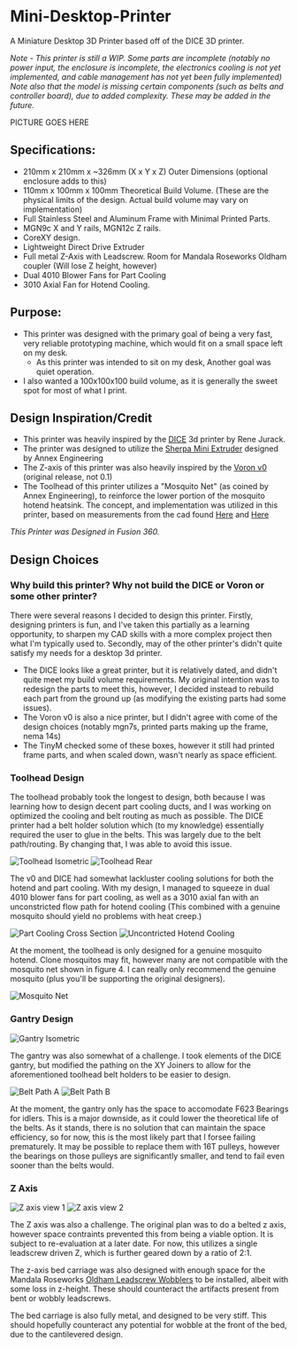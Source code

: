 # Mini-Desktop-Printer
A Miniature Desktop 3D Printer based off of the DICE 3D printer. 

*Note - This printer is still a WIP. Some parts are incomplete (notably no power input, the enclosure is incomplete, the electronics cooling is not yet implemented, and cable management has not yet been fully implemented)*
*Note also that the model is missing certain components (such as belts and controller board), due to added complexity. These may be added in the future.* 

PICTURE GOES HERE

## Specifications:
 - 210mm x 210mm x ~326mm (X x Y x Z) Outer Dimensions (optional enclosure adds to this)
 - 110mm x 100mm x 100mm Theoretical Build Volume. (These are the physical limits of the design. Actual build volume may vary on implementation)
 - Full Stainless Steel and Aluminum Frame with Minimal Printed Parts.
 - MGN9c X and Y rails, MGN12c Z rails.
 - CoreXY design.
 - Lightweight Direct Drive Extruder
 - Full metal Z-Axis with Leadscrew. Room for Mandala Roseworks Oldham coupler (Will lose Z height, however)
 - Dual 4010 Blower Fans for Part Cooling
 - 3010 Axial Fan for Hotend Cooling.

## Purpose:
 - This printer was designed with the primary goal of being a very fast, very reliable prototyping machine, which would fit on a small space left on my desk.
   - As this printer was intended to sit on my desk, Another goal was quiet operation.
 - I also wanted a 100x100x100 build volume, as it is generally the sweet spot for most of what I print. 
 
## Design Inspiration/Credit
 - This printer was heavily inspired by the [DICE](https://rene-jurack.de/dice/) 3d printer by Rene Jurack.
 - The printer was designed to utilize the [Sherpa Mini Extruder](https://github.com/Annex-Engineering/Sherpa_Mini-Extruder) designed by Annex Engineering
 - The Z-axis of this printer was also heavily inspired by the [Voron v0](https://github.com/VoronDesign/Voron-0) (original release, not 0.1)
 - The Toolhead of this printer utilizes a "Mosquito Net" (as coined by Annex Engineering), to reinforce the lower portion of the mosquito hotend heatsink. The concept, and implementation was utilized in this printer, based on measurements from the cad found [Here](https://github.com/Annex-Engineering/Annex_Engineering_PCBs/tree/master/mosquito_net-brace) and [Here](https://github.com/Annex-Engineering/Chhogori-K2-Basecamp-Edition)

*This Printer was Designed in Fusion 360.*

## Design Choices

### Why build this printer? Why not build the DICE or Voron or some other printer?
There were several reasons I decided to design this printer. Firstly, designing printers is fun, and I've taken this partially as a learning opportunity, to sharpen my CAD skills with a more complex project then what I'm typically used to. 
Secondly, may of the other printer's didn't quite satisfy my needs for a desktop 3d printer. 

 - The DICE looks like a great printer, but it is relatively dated, and didn't quite meet my build volume requirements. My original intention was to redesign the parts to meet this, however, I decided instead to rebuild each part from the ground up (as modifying the existing parts had some issues). 
 - The Voron v0 is also a nice printer, but I didn't agree with come of the design choices (notably mgn7s, printed parts making up the frame, nema 14s)
 - The TinyM checked some of these boxes, however it still had printed frame parts, and when scaled down, wasn't nearly as space efficient. 

### Toolhead Design
The toolhead probably took the longest to design, both because I was learning how to design decent part cooling ducts, and I was working on optimized the cooling and belt routing as much as possible. The DICE printer had a belt holder solution which (to my knowledge) essentially required the user to glue in the belts. This was largely due to the belt path/routing. By changing that, I was able to avoid this issue.

<img src="/Pictures/Toolhead ISO.PNG" alt="Toolhead Isometric"/>
<img src="/Pictures/Toolhead-Rear.PNG" alt="Toolhead Rear"/>

The v0 and DICE had somewhat lackluster cooling solutions for both the hotend and part cooling. With my design, I managed to squeeze in dual 4010 blower fans for part cooling, as well as a 3010 axial fan with an unconstricted flow path for hotend cooling (This combined with a genuine mosquito should yield no problems with heat creep.) 

<img src="/Pictures/Toolhead-Cross-Section.PNG" alt="Part Cooling Cross Section"/>

<img src="/Pictures/Unconstricted HE cooling.PNG" alt="Uncontricted Hotend Cooling"/>

At the moment, the toolhead is only designed for a genuine mosquito hotend. Clone mosquitos may fit, however many are not compatible with the mosquito net shown in figure 4. I can really only recommend the genuine mosquito (plus you'll be supporting the original designers). 

<img src="/Pictures/Mosquito-Net.PNG" alt="Mosquito Net"/>

### Gantry Design 

<img src="/Pictures/Gantry-ISO.PNG" alt="Gantry Isometric"/>

The gantry was also somewhat of a challenge. I took elements of the DICE gantry, but modified the pathing on the XY Joiners to allow for the aforementioned toolhead belt holders to be easier to design.

<img src="/Pictures/Belt-Path-A.PNG" alt="Belt Path A"/>
<img src="/Pictures/Belt-Path-B.PNG" alt="Belt Path B"/>

At the moment, the gantry only has the space to accomodate F623 Bearings for idlers. This is a major downside, as it could lower the theoretical life of the belts. As it stands, there is no solution that can maintain the space efficiency, so for now, this is the most likely part that I forsee failing prematurely. It may be possible to replace them with 16T pulleys, however the bearings on those pulleys are significantly smaller, and tend to fail even sooner than the belts would. 

### Z Axis

<img src="/Pictures/Z-View-One.PNG" alt="Z axis view 1"/>
<img src="/Pictures/Z-View-Two.PNG" alt="Z axis view 2"/>

The Z axis was also a challenge. The original plan was to do a belted z axis, however space contraints prevented this from being a viable option. It is subject to re-evaluation at a later date. For now, this utilizes a single leadscrew driven Z, which is further geared down by a ratio of 2:1.

The z-axis bed carriage was also designed with enough space for the Mandala Roseworks [Oldham Leadscrew Wobblers](https://www.mandalaroseworks.com/shop/railcore/oldham-leadscrew-wobblers) to be installed, albeit with some loss in z-height. These should counteract the artifacts present from bent or wobbly leadscrews. 

The bed carriage is also fully metal, and designed to be very stiff. This should hopefully counteract any potential for wobble at the front of the bed, due to the cantilevered design.






